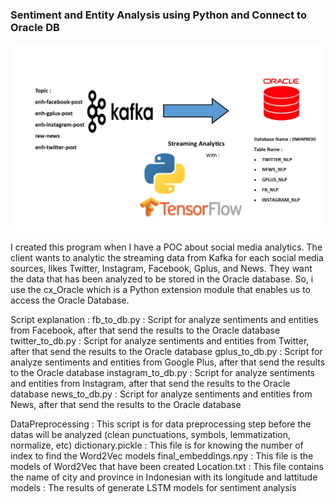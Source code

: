 ### Sentiment and Entity Analysis using Python and Connect to Oracle DB

![alt text](images/schema_model.jpg "Logo Title Text 1")

I created this program when I have a POC about social media analytics. The client wants to analytic the streaming data from Kafka for each social media sources, likes Twitter, Instagram, Facebook, Gplus, and News. They want the data that has been analyzed to be stored in the Oracle database. So, i use the cx_Oracle which is a Python extension module that enables us to access the Oracle Database.

Script explanation :
fb_to_db.py : Script for analyze sentiments and entities from Facebook, after that send the results to the Oracle database
twitter_to_db.py : Script for analyze sentiments and entities from Twitter, after that send the results to the Oracle database
gplus_to_db.py : Script for analyze sentiments and entities from Google Plus, after that send the results to the Oracle database
instagram_to_db.py : Script for analyze sentiments and entities from Instagram, after that send the results to the Oracle database
news_to_db.py : Script for analyze sentiments and entities from News, after that send the results to the Oracle database

DataPreprocessing : This script is for data preprocessing step before the datas will be analyzed (clean punctuations, symbols, lemmatization, normalize, etc)
dictionary.pickle : This file is for knowing the number of index to find the Word2Vec models
final_embeddings.npy : This file is the models of Word2Vec that have been created 
Location.txt : This file contains the name of city and province in Indonesian with its longitude and lattitude
models : The results of generate LSTM models for sentiment analysis
